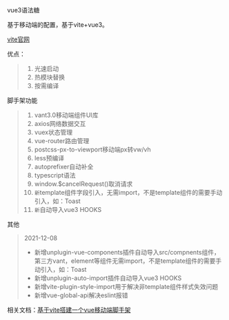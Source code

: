 vue3语法糖

基于移动端的配置，基于vite+vue3。

[vite官网](https://cn.vitejs.dev/guide/why.html)

优点：

> 1. 光速启动
> 2. 热模块替换
> 3. 按需编译

脚手架功能

> 1. vant3.0移动端组件UI库
> 2. axios网络数据交互
> 3. vuex状态管理
> 4. vue-router路由管理
> 5. postcss-px-to-viewport移动端px转vw/vh
> 6. less预编译
> 7. autoprefixer自动补全
> 8. typescript语法
> 9. window.$cancelRequest()取消请求
> 10. `新`template组件字段引入，无需import，不是template组件的需要手动引入，如：Toast
> 11. `新`自动导入vue3 HOOKS

其他

> 2021-12-08
> 
> - 新增unplugin-vue-components插件自动导入src/compnents组件，第三方vant，element等组件无需import，不是template组件的需要手动引入，如：Toast
> - 新增unplugin-auto-import插件自动导入vue3 HOOKS
> - 新增vite-plugin-style-import用于解决非template组件样式失效问题
> - 新增vue-global-api解决eslint报错

相关文档：[基于vite搭建一个vue移动端脚手架](https://blog.csdn.net/skyblacktoday/article/details/120886112)